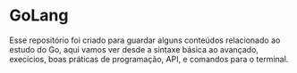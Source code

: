 # GoLang
Esse repositório foi criado para guardar alguns conteúdos relacionado ao estudo do Go, aqui vamos ver desde a sintaxe básica ao avançado, execícios, boas práticas de programação, API, e comandos para o terminal.
